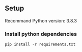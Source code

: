 
## Setup

Recommand Python version: 3.8.3

### Install python dependencies

```python
pip install -r requirements.txt
``` 
